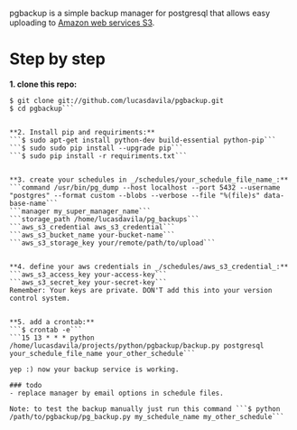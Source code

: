 pgbackup is a simple backup manager for postgresql that allows easy uploading to [Amazon web services S3](http://aws.amazon.com/s3/).

# Step by step

**1. clone this repo:**  
```$ cd ~  
$ git clone git://github.com/lucasdavila/pgbackup.git  
$ cd pgbackup```


**2. Install pip and requiriments:**  
```$ sudo apt-get install python-dev build-essential python-pip```    
```$ sudo sudo pip install --upgrade pip```    
```$ sudo pip install -r requiriments.txt```    
    
  
**3. create your schedules in _/schedules/your_schedule_file_name_:**  
```command /usr/bin/pg_dump --host localhost --port 5432 --username "postgres" --format custom --blobs --verbose --file "%(file)s" data-base-name```    
```manager my_super_manager_name```  
```storage_path /home/lucasdavila/pg_backups```  
```aws_s3_credential aws_s3_credential```  
```aws_s3_bucket_name your-bucket-name```  
```aws_s3_storage_key your/remote/path/to/upload```  
  
  
**4. define your aws credentials in _/schedules/aws_s3_credential_:**  
```aws_s3_access_key your-access-key```  
```aws_s3_secret_key your-secret-key```  
Remember: Your keys are private. DON'T add this into your version control system.
  
  
**5. add a crontab:**  
```$ crontab -e```  
```15 13 * * * python /home/lucasdavila/projects/python/pgbackup/backup.py postgresql your_schedule_file_name your_other_schedule```  

yep :) now your backup service is working.

### todo
- replace manager by email options in schedule files.  

Note: to test the backup manually just run this command ```$ python /path/to/pgbackup/pg_backup.py my_schedule_name my_other_schedule```
